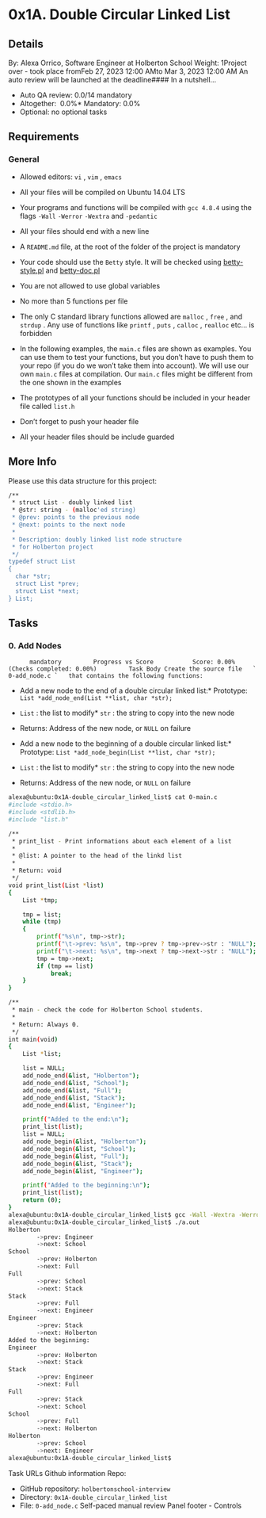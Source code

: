 # 0x1A. Double Circular Linked List
## Details
 By: Alexa Orrico, Software Engineer at Holberton School Weight: 1Project over - took place fromFeb 27, 2023 12:00 AMto Mar 3, 2023 12:00 AM An auto review will be launched at the deadline#### In a nutshell…
* Auto QA review:          0.0/14 mandatory      
* Altogether:         0.0%* Mandatory: 0.0%
* Optional: no optional tasks

## Requirements
### General
* Allowed editors:  ` vi ` ,  ` vim ` ,  ` emacs ` 
* All your files will be compiled on Ubuntu 14.04 LTS
* Your programs and functions will be compiled with  ` gcc 4.8.4 `  using the flags  ` -Wall `  ` -Werror `  ` -Wextra `  and  ` -pedantic ` 
* All your files should end with a new line
* A  ` README.md `  file, at the root of the folder of the project is mandatory
* Your code should use the  ` Betty `  style. It will be checked using [betty-style.pl](https://github.com/hs-hq/Betty/blob/master/betty-style.pl) 
 and [betty-doc.pl](https://github.com/hs-hq/Betty/blob/master/betty-doc.pl) 

* You are not allowed to use global variables
* No more than 5 functions per file
* The only C standard library functions allowed are  ` malloc ` ,  ` free ` , and  ` strdup ` . Any use of functions like  ` printf ` ,  ` puts ` ,  ` calloc ` ,  ` realloc `  etc… is forbidden
* In the following examples, the  ` main.c `  files are shown as examples. You can use them to test your functions, but you don’t have to push them to your repo (if you do we won’t take them into account). We will use our own  ` main.c `  files at compilation. Our  ` main.c `  files might be different from the one shown in the examples
* The prototypes of all your functions should be included in your header file called  ` list.h ` 
* Don’t forget to push your header file
* All your header files should be include guarded
## More Info
Please use this data structure for this project:
```bash
/**
 * struct List - doubly linked list
 * @str: string - (malloc'ed string)
 * @prev: points to the previous node
 * @next: points to the next node
 *
 * Description: doubly linked list node structure
 * for Holberton project
 */
typedef struct List
{
  char *str;
  struct List *prev;
  struct List *next;
} List;

```
## Tasks
### 0. Add Nodes
          mandatory         Progress vs Score           Score: 0.00% (Checks completed: 0.00%)         Task Body Create the source file   ` 0-add_node.c `   that contains the following functions:
* Add a new node  to the end of a double circular linked list:* Prototype:  ` List *add_node_end(List **list, char *str); ` 
*  ` List ` : the list to modify*  ` str ` : the string to copy into the new node
* Returns: Address of the new node, or  ` NULL `  on failure


* Add a new node to the beginning of a double circular linked list:* Prototype:  ` List *add_node_begin(List **list, char *str); ` 
*  ` List ` : the list to modify*  ` str ` : the string to copy into the new node
* Returns: Address of the new node, or  ` NULL `  on failure


```bash
alexa@ubuntu:0x1A-double_circular_linked_list$ cat 0-main.c 
#include <stdio.h>
#include <stdlib.h>
#include "list.h"

/**
 * print_list - Print informations about each element of a list
 *
 * @list: A pointer to the head of the linkd list
 *
 * Return: void
 */
void print_list(List *list)
{
    List *tmp;

    tmp = list;
    while (tmp)
    {
        printf("%s\n", tmp->str);
        printf("\t->prev: %s\n", tmp->prev ? tmp->prev->str : "NULL");
        printf("\t->next: %s\n", tmp->next ? tmp->next->str : "NULL");
        tmp = tmp->next;
        if (tmp == list)
            break;
    }
}

/**
 * main - check the code for Holberton School students.
 *
 * Return: Always 0.
 */
int main(void)
{
    List *list;

    list = NULL;
    add_node_end(&list, "Holberton");
    add_node_end(&list, "School");
    add_node_end(&list, "Full");
    add_node_end(&list, "Stack");
    add_node_end(&list, "Engineer");

    printf("Added to the end:\n");
    print_list(list);
    list = NULL;
    add_node_begin(&list, "Holberton");
    add_node_begin(&list, "School");
    add_node_begin(&list, "Full");
    add_node_begin(&list, "Stack");
    add_node_begin(&list, "Engineer");

    printf("Added to the beginning:\n");
    print_list(list);
    return (0);
}
alexa@ubuntu:0x1A-double_circular_linked_list$ gcc -Wall -Wextra -Werror -pedantic 0-main.c 0-add_node.c
alexa@ubuntu:0x1A-double_circular_linked_list$ ./a.out 
Holberton
        ->prev: Engineer
        ->next: School
School
        ->prev: Holberton
        ->next: Full
Full
        ->prev: School
        ->next: Stack
Stack
        ->prev: Full
        ->next: Engineer
Engineer
        ->prev: Stack
        ->next: Holberton
Added to the beginning:
Engineer
        ->prev: Holberton
        ->next: Stack
Stack
        ->prev: Engineer
        ->next: Full
Full
        ->prev: Stack
        ->next: School
School
        ->prev: Full
        ->next: Holberton
Holberton
        ->prev: School
        ->next: Engineer
alexa@ubuntu:0x1A-double_circular_linked_list$ 

```
 Task URLs  Github information Repo:
* GitHub repository:  ` holbertonschool-interview ` 
* Directory:  ` 0x1A-double_circular_linked_list ` 
* File:  ` 0-add_node.c ` 
 Self-paced manual review  Panel footer - Controls 
